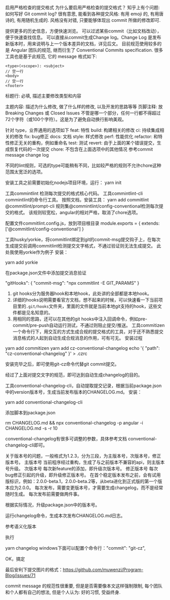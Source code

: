 启用严格检查的提交格式
为什么要启用严格检查的提交格式？
知乎上有个问题: 如何写好 Git commit log? 很有意思, 能看到各种提交风格: 有用 emoji 的, 有用唐诗的, 有用随机生成的. 风格没有对错, 只要能够体现出 commit 所做的修改即可.

提供更多的历史信息，方便快速浏览。
可以过滤某些commit（比如文档改动），便于快速查找信息。
可以直接从commit生成Change log。Change Log 是发布新版本时，用来说明与上一个版本差异的文档，详见后文。
目前规范使用较多的是 Angular 团队的规范, 继而衍生了 Conventional Commits specification. 很多工具也是基于此规范, 它的 message 格式如下:

```
<type>(<scope>): <subject>
// 空一行
<body>
// 空一行
<footer>
```

标题行: 必填, 描述主要修改类型和内容

主题内容: 描述为什么修改, 做了什么样的修改, 以及开发的思路等等
页脚注释: 放 Breaking Changes 或 Closed Issues
不管是哪一个部分，任何一行都不得超过72个字符（或100个字符）。这是为了避免自动换行影响美观。

针对 type，业界通用的选项如下
 feat: 特性
build: 构建相关的修改
ci: 持续集成相关的修改
fix: bug修正
docs: 文档
style: 样式修改
perf: 性能优化
refactor: 和特性修正无关的重构，例如重命名
test: 测试 revert: 由于上面的某个错误提交，生成恢复代码的一次提交
chore: 不包含在上面选项中的其他情况
  参考commit message change log

  不同的lint规则，可选的type可能稍有不同，比如较严格的规则不允许chore这种范围太宽泛的选项。

安装工具之前需要初始化nodejs项目环境，运行：
yarn init

工具commintlint 检测每次提交的格式核心代码。
工具commintlint-cli commintlint的命令行工具。
按照文档，安装工具：
yarn add commitlint @commitlint/prompt-cli 
规则集@commintlint/config-conventional检测每次提交的格式。
该规则较宽松，angular的相对严格，取消了chore选项。

配置文件commitlint.config.js，放到项目根目录
module.exports = { extends: ['@commitlint/config-conventional'] }

 工具husky/yorkie，将commitlint绑定到git的commit-msg提交钩子上，在每次生成提交前调用commitlint检测提交文字格式，不通过验证则无法生成提交。
此处我使用yorkie作为例子 安装：

yarn add yorkie

在package.json文件中添加提交消息验证

"gitHooks": {
  "commit-msg": "npx commitlint -E GIT_PARAMS"
}

1. git hooks分为服务器hook和本地hook，此处讲的全部都是本地hook。
2. 详细的hooks说明需要看官方文档，想不起来的时候，可以快速看一下当前项目里的`.git/hooks`文件夹，里面的文件就是当前本地git支持的hook，这些文件都是见名知意的。
3. 用相同的思路，还可以在其他的git hooks中注入回调命令，例如pre-commit/pre-push自动运行测试，不通过则阻止提交/推送。
工具commitizen 一个命令行下，用交互的方式生成合规的提交格式的工具，对于还不熟悉提交消息格式的人起到自动生成合规消息的作用，可有可无。
安装过程

yarn add commitizen
yarn add cz-conventional-changelog
echo '{ "path": "cz-conventional-changelog" }' > .czrc

安装完毕之后，即可使用git-cz命令代替git commit提交。

经过了上面对提交文字的规范，即可达到自动生成changelog的目的。

工具conventional-changelog-cli，自动提取提交记录，根据当前package.json中的version版本号，生成当前发布版本的CHANGELOG.md。
安装：

yarn add conventional-changelog-cli

添加脚本到package.json

rm CHANGELOG.md && npx conventional-changelog -p angular -i CHANGELOG.md -s -r 10

conventional-changelog有很多可调整的参数，具体参考文档 conventional-changelog-cli即可。

关于版本号的问题，一般格式为1.2.3，分为三段，为主版本号，次版本号，修正版本号。
主版本号 当前程序经过重构，生成了与之前版本不兼容的api，则主版本号升级。
次版本号 每次新feature的添加，即升级次版本号。
修正版本号 每次bug修正引起的升级，即升级修正版本号。 在首个稳定版本发布之前，会有试用版标识，例如：2.0.0-beta.1，2.0.0-beta.2等，从beta进化到正式版的第一个版本应为2.0.0。
 每次发布，需要变更版本号，才需要生成changelog，而不是经常随时生成。  每次发布前需要做两件事。

根据实际情况，升级package.json中的版本号。

运行changelog命令，生成本次发布CHANGELOG.md日志。

参考语义化版本

执行

yarn changelog
windows下面可以配置个命令行："commit": "git-cz",

OK，搞定

最后安利下提交图片的格式：https://github.com/muwenzi/Program-Blog/issues/71

commit message 的规范性很重要, 但是是否需要像本文这样强制限制, 每个团队和个人都有自己的想法, 但是个人认为: 好的习惯, 受益终身.